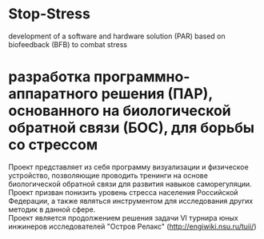 # Stop-Stress
development of a software and hardware solution (PAR) based on biofeedback (BFB) to combat stress 
# разработка программно-аппаратного решения (ПАР), основанного на биологической обратной связи (БОС), для борьбы со стрессом
Проект представляет из себя программу визуализации и физическое устройство, позволяющие проводить тренинги на основе биологической обратной связи для развития навыков саморегуляции. Проект призван понизить уровень стресса населения Российской Федерации, а также являться инструментом для исследования других методик в данной сфере. 
<br>
Проект является продолжением решения задачи VI турнира юных инжинеров исследователей "Остров Релакс" (http://engiwiki.nsu.ru/tuii/)
